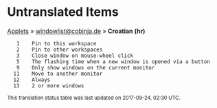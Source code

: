 # Untranslated Items
[Applets](../../../README.md) &#187; [windowlist@cobinja.de](../README.md) &#187; **Croatian (hr)**

       1	Pin to this workspace
       2	Pin to other workspaces
       3	Close window on mouse-wheel click
       5	The flashing time when a new window is opened via a button
       9	Only show windows on the current monitor
      11	Move to another monitor
      12	Always
      13	2 or more windows

<sup>This translation status table was last updated on 2017-09-24, 02:30 UTC.</sup>

